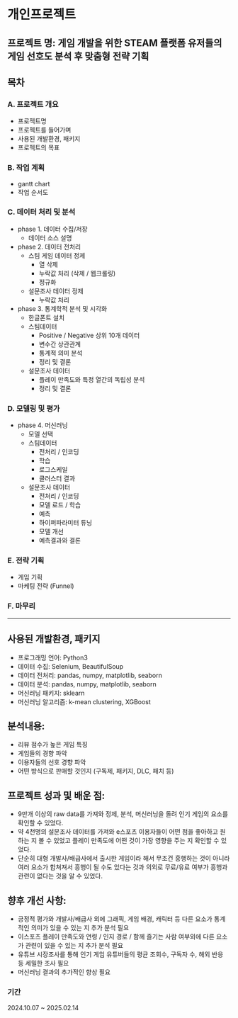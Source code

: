 # 개인프로젝트

## 프로젝트 명: 게임 개발을 위한 STEAM 플랫폼 유저들의 게임 선호도 분석 후 맞춤형 전략 기획

## 목차
### A. 프로젝트 개요
  - 프로젝트명
  - 프로젝트를 들어가며
  - 사용된 개발환경, 패키지
  - 프로젝트의 목표

### B. 작업 계획
  - gantt chart
  - 작업 순서도

### C. 데이터 처리 및 분석
  - phase 1. 데이터 수집/저장
    - 데이터 소스 설명
  - phase 2. 데이터 전처리
    - 스팀 게임 데이터 정제
      - 열 삭제
      - 누락값 처리 (삭제 / 웹크롤링)
      - 정규화
    - 설문조사 데이터 정제
      - 누락값 처리
  - phase 3. 통계학적 분석 및 시각화
    - 한글폰트 설치
    - 스팀데이터
      - Positive / Negative 상위 10개 데이터
      - 변수간 상관관계
      - 통계적 의미 분석
      - 정리 및 결론
    - 설문조사 데이터
      - 플레이 만족도와 특정 열간의 독립성 분석
      - 정리 및 결론

### D. 모델링 및 평가
  - phase 4. 머신러닝
    - 모델 선택
    - 스팀데이터
      - 전처리 / 인코딩
      - 학습
      - 로그스케일
      - 클러스터 결과
    - 설문조사 데이터
      - 전처리 / 인코딩
      - 모델 로드 / 학습
      - 예측
      - 하이퍼파라미터 튜닝
      - 모델 개선
      - 예측결과와 결론

### E. 전략 기획
  - 게임 기획
  - 마케팅 전략 (Funnel)

### F. 마무리
-----------
## 사용된 개발환경, 패키지
- 프로그래밍 언어: Python3
- 데이터 수집: Selenium, BeautifulSoup
- 데이터 전처리: pandas, numpy, matplotlib, seaborn
- 데이터 분석: pandas, numpy, matplotlib, seaborn
- 머신러닝 패키지: sklearn
- 머신러닝 알고리즘: k-mean clustering, XGBoost

## 분석내용:
- 리뷰 점수가 높은 게임 특징
- 게임들의 경향 파악
- 이용자들의 선호 경향 파악
- 어떤 방식으로 판매할 것인지 (구독제, 패키지, DLC, 패치 등)

## 프로젝트 성과 및 배운 점:
- 9만개 이상의 raw data를 가져와 정제, 분석, 머신러닝을 돌려 인기 게임의 요소를 확인할 수 있었다.
- 약 4천명의 설문조사 데이터를 가져와 e스포츠 이용자들이 어떤 점을 좋아하고 원하는 지 볼 수 있었고 플레이 만족도에 어떤 것이 가장 영향을 주는 지 확인할 수 있었다.
- 단순히 대형 개발사/배급사에서 출시한 게임이라 해서 무조건 흥행하는 것이 아니라 여러 요소가 합쳐져서 흥행이 될 수도 있다는 것과 의외로 무료/유료 여부가 흥행과 관련이 없다는 것을 알 수 있었다.

## 향후 개선 사항:
- 긍정적 평가와 개발사/배급사 외에 그래픽, 게임 배경, 캐릭터 등 다른 요소가 통계적인 의미가 있을 수 있는 지 추가 분석 필요
- 이스포츠 플레이 만족도와 연령 / 인지 경로 / 함께 즐기는 사람 여부외에 다른 요소가 관련이 있을 수 있는 지 추가 분석 필요
- 유튜브 시장조사를 통해 인기 게임 유튜버들의 평균 조회수, 구독자 수, 해외 반응 등 세밀한 조사 필요
- 머신러닝 결과의 추가적인 향상 필요

### 기간
2024.10.07 ~ 2025.02.14
